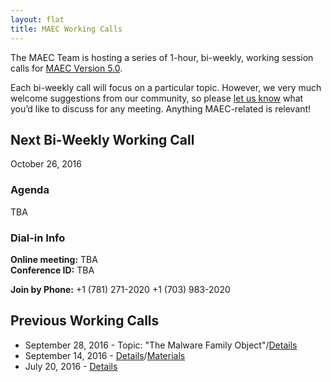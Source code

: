```yaml
---
layout: flat
title: MAEC Working Calls
---
```


The MAEC Team is hosting a series of 1-hour, bi-weekly, working session calls for [MAEC Version 5.0](http://maecproject.github.io/documentation/roadmap/). 

Each bi-weekly call will focus on a particular topic. However, we very much welcome suggestions from our community, so please [let us know](maec@mitre.org) what you’d like to discuss for any meeting. Anything MAEC-related is relevant! 

## Next Bi-Weekly Working Call

October 26, 2016

### Agenda

TBA
 
### Dial-in Info

**Online meeting:**  TBA         
**Conference ID:**   TBA        

**Join by Phone:** 
+1 (781) 271-2020 
+1 (703) 983-2020 
 
## Previous Working Calls

* September 28, 2016 - Topic: "The Malware Family Object"/[Details](http://stixproject.tumblr.com/post/150968749062/maec-50-working-call-on-september-28-to-focus-on)
* September 14, 2016 - [Details](http://stixproject.tumblr.com/post/150092860697/call-details-final-agenda-for-2nd-maec-50)/[Materials](http://making-security-measurable.1364806.n2.nabble.com/Re-MAEC-MAEC-5-0-Working-Session-td7589436.html#a7589449)
* July 20, 2016 - [Details](http://stixproject.tumblr.com/post/147458851807/call-details-final-agenda-for-maec-50-working)


